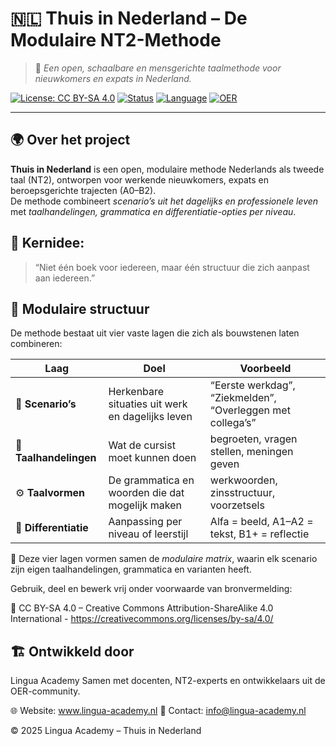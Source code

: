 # 🇳🇱 Thuis in Nederland – De Modulaire NT2-Methode

> 🧩 *Een open, schaalbare en mensgerichte taalmethode voor nieuwkomers en expats in Nederland.*

[![License: CC BY-SA 4.0](https://img.shields.io/badge/license-CC%20BY--SA%204.0-green.svg)](https://creativecommons.org/licenses/by-sa/4.0/)
[![Status](https://img.shields.io/badge/status-active-brightgreen.svg)](#)
[![Language](https://img.shields.io/badge/language-Dutch-blue.svg)](#)
[![OER](https://img.shields.io/badge/OER-Open%20Educational%20Resources-orange.svg)](#)

---

## 🌍 Over het project

**Thuis in Nederland** is een open, modulaire methode Nederlands als tweede taal (NT2), ontworpen voor werkende nieuwkomers, expats en beroepsgerichte trajecten (A0–B2).  
De methode combineert *scenario’s uit het dagelijks en professionele leven* met *taalhandelingen, grammatica en differentiatie-opties per niveau*.


## 🧠 **Kernidee:**  
> “Niet één boek voor iedereen, maar één structuur die zich aanpast aan iedereen.”

## 🧩 Modulaire structuur

De methode bestaat uit vier vaste lagen die zich als bouwstenen laten combineren:

| Laag | Doel | Voorbeeld |
|------|------|------------|
| 🧩 **Scenario’s** | Herkenbare situaties uit werk en dagelijks leven | “Eerste werkdag”, “Ziekmelden”, “Overleggen met collega’s” |
| 💬 **Taalhandelingen** | Wat de cursist moet kunnen doen | begroeten, vragen stellen, meningen geven |
| ⚙️ **Taalvormen** | De grammatica en woorden die dat mogelijk maken | werkwoorden, zinsstructuur, voorzetsels |
| 🎨 **Differentiatie** | Aanpassing per niveau of leerstijl | Alfa = beeld, A1–A2 = tekst, B1+ = reflectie |


📘 Deze vier lagen vormen samen de *modulaire matrix*, waarin elk scenario zijn eigen taalhandelingen, grammatica en varianten heeft.

Gebruik, deel en bewerk vrij onder voorwaarde van bronvermelding:

🪪 CC BY-SA 4.0 – Creative Commons Attribution-ShareAlike 4.0 International - https://creativecommons.org/licenses/by-sa/4.0/

## 🏗️ Ontwikkeld door

Lingua Academy
Samen met docenten, NT2-experts en ontwikkelaars uit de OER-community.

🌐 Website: www.lingua-academy.nl
📧 Contact: info@lingua-academy.nl

© 2025 Lingua Academy – Thuis in Nederland
